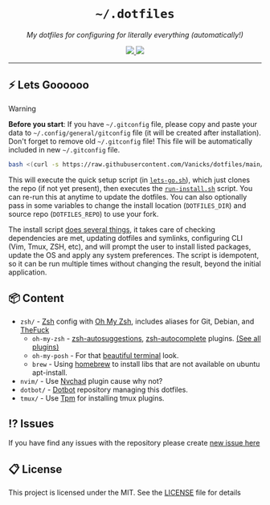 <div align="center">
  <h1><code>~/.dotfiles</code></h1>
  <p>
    <i>My dotfiles for configuring for literally everything (automatically!)</i>
  </p>
  <a aria-label="GitHub License" href="https://github.com/Vanicks/dotfiles/blob/main/license.md">
    <img src="https://img.shields.io/github/license/Vanicks/dotfiles?color=%2334D058&logo=github&style=flat-square&label=License">
  </a>
  <a aria-label="Issues" href="https://github.com/Vanicks/dotfiles/issues">
    <img src="https://img.shields.io/github/issues/Vanicks/dotfiles?color=%2334D058&logo=github&style=flat-square&label=Issues">
  </a>
</div>

---

## ⚡️ Lets Goooooo

> [!WARNING]
**Before you start**: If you have `~/.gitconfig` file, please copy and paste your data to `~/.config/general/gitconfig` file (it will be created after installation). <br>
Don't forget to remove old `~/.gitconfig` file! This file will be automatically included in new `~/.gitconfig` file.

```bash
bash <(curl -s https://raw.githubusercontent.com/Vanicks/dotfiles/main/lets-go.sh)
```

This will execute the quick setup script (in [`lets-go.sh`](https://github.com/Vanicks/dotfiles/blob/main/lets-go.sh)), which just clones the repo (if not yet present), then executes the [`run-install.sh`](https://github.com/Vanicks/dotfiles/blob/main/run-install.sh) script. You can re-run this at anytime to update the dotfiles. You can also optionally pass in some variables to change the install location (`DOTFILES_DIR`) and source repo (`DOTFILES_REPO`) to use your fork.

The install script [does several things](#-content), it takes care of checking dependencies are met, updating dotfiles and symlinks, configuring CLI (Vim, Tmux, ZSH, etc), and will prompt the user to install listed packages, update the OS and apply any system preferences. The script is idempotent, so it can be run multiple times without changing the result, beyond the initial application.

## 📦 Content

- `zsh/` - [Zsh](https://www.zsh.org/) config with [Oh My Zsh](https://ohmyz.sh/), includes aliases for Git, Debian, and [TheFuck](https://github.com/nvbn/thefuck)
  - `oh-my-zsh` - [zsh-autosuggestions](https://github.com/zsh-users/zsh-autosuggestions), [zsh-autocomplete](https://github.com/marlonrichert/zsh-autocomplete) plugins. [(See all plugins)](https://github.com/Vanicks/dotfiles/blob/main/run-install.sh)
  - `oh-my-posh` - For that [beautiful terminal](https://github.com/JanDeDobbeleer/oh-my-posh/) look.
  - `brew` - Using [homebrew](https://github.com/Homebrew/brew) to install libs that are not available on ubuntu apt-install.
- `nvim/` - Use [Nvchad](https://nvchad.com/) plugin cause why not?
- `dotbot/` - [Dotbot](https://github.com/anishathalye/dotbot) repository managing this dotfiles.
- `tmux/` - Use [Tpm](https://github.com/tmux-plugins/tpm) for installing tmux plugins.

## ⁉️ Issues

If you have find any issues with the repository please create [new issue here](https://github.com/Vanicks/dotfiles/issues)

## 📋 License

This project is licensed under the MIT. See the [LICENSE](https://github.com/Vanicks/dotfiles/blob/main/license.md) file for details